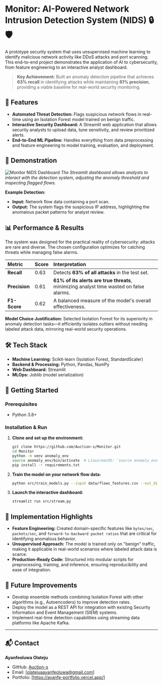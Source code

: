 # Monitor: AI-Powered Network Intrusion Detection System (NIDS) 🔒🛡️

A prototype security system that uses unsupervised machine learning to identify malicious network activity like DDoS attacks and port scanning. This end-to-end project demonstrates the application of AI to cybersecurity, from feature engineering to an interactive analyst dashboard.

> **Key Achievement:** Built an anomaly detection pipeline that achieves **63% recall** in identifying attacks while maintaining **61% precision**, providing a viable baseline for real-world security monitoring.

## 🚀 Features

- **Automated Threat Detection:** Flags suspicious network flows in real-time using an Isolation Forest model trained on benign traffic.
- **Interactive Security Dashboard:** A Streamlit web application that allows security analysts to upload data, tune sensitivity, and review prioritized alerts.
- **End-to-End ML Pipeline:** Handles everything from data preprocessing and feature engineering to model training, evaluation, and deployment.

## 📸 Demonstration

![Monitor NIDS Dashboard](assets/dashboard-screenshot.png)
*The Streamlit dashboard allows analysts to interact with the detection system, adjusting the anomaly threshold and inspecting flagged flows.*

**Example Detection:**
- **Input:** Network flow data containing a port scan.
- **Output:** The system flags the suspicious IP address, highlighting the anomalous packet patterns for analyst review.

## 📊 Performance & Results

The system was designed for the practical reality of cybersecurity: attacks are rare and diverse. The chosen configuration optimizes for catching threats while managing false alarms.

| Metric | Score | Interpretation |
| :--- | :--- | :--- |
| **Recall** | 0.63 | Detects **63% of all attacks** in the test set. |
| **Precision** | 0.61 | **61% of its alerts are true threats**, minimizing analyst time wasted on false alarms. |
| **F1-Score** | 0.62 | A balanced measure of the model's overall effectiveness. |

**Model Choice Justification:** Selected Isolation Forest for its superiority in anomaly detection tasks—it efficiently isolates outliers without needing labeled attack data, mirroring real-world security operations.

## 🛠️ Tech Stack

- **Machine Learning:** Scikit-learn (Isolation Forest, StandardScaler)
- **Backend & Processing:** Python, Pandas, NumPy
- **Web Dashboard:** Streamlit
- **MLOps:** Joblib (model serialization)

## 🧭 Getting Started

### Prerequisites
- Python 3.8+

### Installation & Run

1.  **Clone and set up the environment:**
    ```bash
    git clone https://github.com/Auction-s/Monitor.git
    cd Monitor
    python -m venv anomaly_env
    source anomaly_env/bin/activate  # Linux/macOS: `source anomaly_env/bin/activate` | Windows: `.\anomaly_env\Scripts\activate`
    pip install -r requirements.txt
    ```

2.  **Train the model on your network flow data:**
    ```bash
    python src/train_models.py --input data/flows_features.csv --out_dir ./models --contamination 0.25
    ```

3.  **Launch the interactive dashboard:**
    ```bash
    streamlit run src/stream.py
    ```

## 🔬 Implementation Highlights

- **Feature Engineering:** Created domain-specific features like `bytes/sec`, `packets/sec`, and `forward-to-backward packet ratios` that are critical for identifying anomalous behavior.
- **Unsupervised Approach:** The model is trained only on "benign" traffic, making it applicable in real-world scenarios where labeled attack data is scarce.
- **Production-Ready Code:** Structured into modular scripts for preprocessing, training, and inference, ensuring reproducibility and ease of integration.

## 🚀 Future Improvements

- Develop ensemble methods combining Isolation Forest with other algorithms (e.g., Autoencoders) to improve detection rates.
- Deploy the model as a REST API for integration with existing Security Information and Event Management (SIEM) systems.
- Implement real-time detection capabilities using streaming data platforms like Apache Kafka.

---

## 📬 Contact

**Ayanfeoluwa Olateju**
- GitHub: [Auction-s](https://github.com/Auction-s)
- Email: [olatejuaayanfeoluwa@gmail.com]
- Portfolio: [https://ayanfe-portfolio.vercel.app/]  
